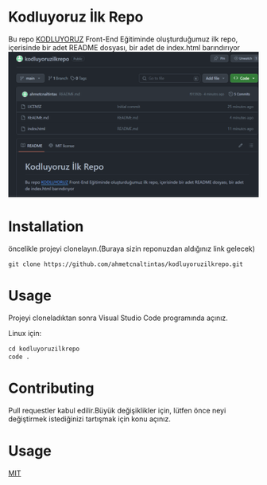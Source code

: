 # Kodluyoruz İlk Repo

Bu repo [KODLUYORUZ](https://kodluyoruz.org/) Front-End Eğitiminde oluşturduğumuz ilk repo, içerisinde bir adet README dosyası, bir adet de index.html barındırıyor
![](resim.png)

# Installation

öncelikle projeyi clonelayın.(Buraya sizin reponuzdan aldığınız link gelecek)
```
git clone https://github.com/ahmetcnaltintas/kodluyoruzilkrepo.git
```

# Usage

Projeyi cloneladıktan sonra Visual Studio Code programında açınız.

Linux için:
```
cd kodluyoruzilkrepo
code .
```

# Contributing

Pull requestler kabul edilir.Büyük değişiklikler için, lütfen önce neyi değiştirmek istediğinizi tartışmak için konu açınız.

# Usage

[MIT]()


